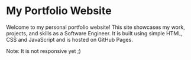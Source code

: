 # My Portfolio Website

Welcome to my personal portfolio website! This site showcases my work, projects, and skills as a Software Engineer. It is built using simple HTML, CSS and JavaScript and is hosted on GitHub Pages.

Note: It is not responsive yet ;)

